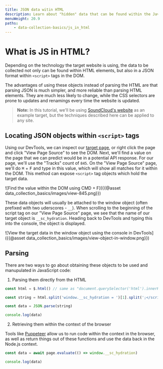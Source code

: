 ```yaml
---
title: JSON data witin HTML
description: Learn about "hidden" data that can be found within the JavaScript of certain pages, which can significantly increase the reliability of your scraper, as well as improve the development experience.
menuWeight: 20.9
paths:
    - data-collection-basics/js_in_html
---
```


# What is JS in HTML?

Depending on the technology the target website is using, the data to be collected not only can be found within HTML elements, but also in a JSON format within `<script>` tags in the DOM.

The advantages of using these objects instead of parsing the HTML are that parsing JSON is much simpler, and more reliable than parsing HTML elements. They are much less likely to change, while the CSS selectors are prone to updates and renamings every time the website is updated.

> **Note:** In this tutorial, we'll be using [SoundCloud's website](https://soundcloud.com) as an example target, but the techniques described here can be applied to any site.

## [](#locating-json-in-html) Locating JSON objects within `<script>` tags

Using our DevTools, we can inspect our <a href="https://soundcloud.com/tiesto/tracks">target page</a>, or right click the page and click "View Page Source" to see the DOM. Next, we'll find a value on the page that we can predict would be in a potential API response. For our page, we'll use the "Tracks" count of `845`. On the "View Page Source" page, we'll do <kbd>⌘</kbd> + <kbd>F</kbd> and type in this value, which will show all matches for it within the DOM. This method can expose `<script>` tag objects which hold the target data.

![Find the value within the DOM using CMD + F]({{@asset data_collection_basics/images/view-845.png}})

These data objects will usually be attached to the window object (often prefixed with two uderscores - `__`). When scrolling to the beginning of the script tag on our "View Page Source" page, we see that the name of our target object is `__sc_hydration`. Heading back to DevTools and typing this into the console, the object is displayed.

![View the target data in the window object using the console in DevTools]({{@asset data_collection_basics/images/view-object-in-window.png}})

## [](#parsing-objects) Parsing

There are two ways to go about obtaining these objects to be used and manupulated in JavaScript code:

1. Parsing them directly from the HTML

```JavaScript
const html = $.html() // same as "document.querySelector('html').innerHTML"

const string = html.split('window.__sc_hydration = ')[1].split(';</script>')[0]

const data = JSON.parse(string)

console.log(data)
```

2. Retrieving them within the context of the browser

Tools like [Puppeteer](https://github.com/puppeteer/puppeteer) allow us to run code within the context in the browser, as well as return things out of these functions and use the data back in the Node.js context.

```JavaScript
const data = await page.evaluate(() => window.__sc_hydration)

console.log(data)
```